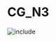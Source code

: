 # CG_N3

![include](https://www.plantuml.com/plantuml/svg/hLPBSzem4BxpApmvcIdSUl8mJ22lOQPfQ4odZqj7s0AsOsjTIKv9qlxthcHRniGG9oa78ylVFhxTrQvEbMPIvsdIYnAcb3V71DOeq7liUVHxvpRyZC4jNmKtovzSuy3x8L7d2GRHXic1bw7Gg2fiy06K7itDtllpSR_KD1hX7PSIOZuUUmiCjGInzljUu2cxxFtj5SgzqP_Xq1dkbPw5SiuIqBLdrSOnpohR4vqJze59Q-yE8Tx_CET-ncSY2cBCbma_1BjbWBwan_FGYLYJ6pwpVmVXBunAHRgAodKkuZeazirVivH_0Lhz3hdMf4C5Lq-s1fvW6kxsWHzRDllaGwsWyCDQSgd94X2yJenz_QJZEIK7Y3W8lSUwWFoVp5Mwj0roMNLKaXAta6AmH4pU67Dhe29xotMHKiVNxNJXqmbCtXisgmlrQuUGnZ3Fpa5MMwyyMCw3Yb7vqT6nVf2qyOIKhxaUZwjk8245gX2sO2aJ6uDQ9SXq1QD_jGEVBd5h7PbESLlkBIH6x0AsI7POnD3dj2v2rCnIuTRnCA7TlOHaWoMYtv0-M3tdN751AloKKOmUhYHROR2GJAWLojJuHV5jYbWhanWYG462grsZJQJDZvh5FiHLxPSfQm1gNPHQbzGsLPD4Szd4cPwhWFniELsMJSG5c-OgOdwZ30bP-DoAdHU7niSwUZiKsmLdQMQgGX9R7HJ5j-VFjOsnmxL-dT1ZcOESnLneY5dCst4sHub9qDTlttszBRlgmDFtzVAXlTSM6Yw8PyACT5XBXxLqs4tQbFIhD9HrRuv0EHmweBiZ2yUEmM_4Pq67Dgu3x1h4S3ZsJkf33XcUk3FF5_SPRm3LXj8apr2UUA5TzjmjGkZTAuJeDgMV1TeckD_-3fxn5ryuH3rNpq16kps-VE_2eWFKlD4TmXKCiQA6b51ZJAdwZp0y17mJyT9XDytvseo8UfmNxrseTu2MemqQS-qIqZSEjTAoAq29QybICuuqtMWYql584hrJBc9psNso-0S0 "include")  
